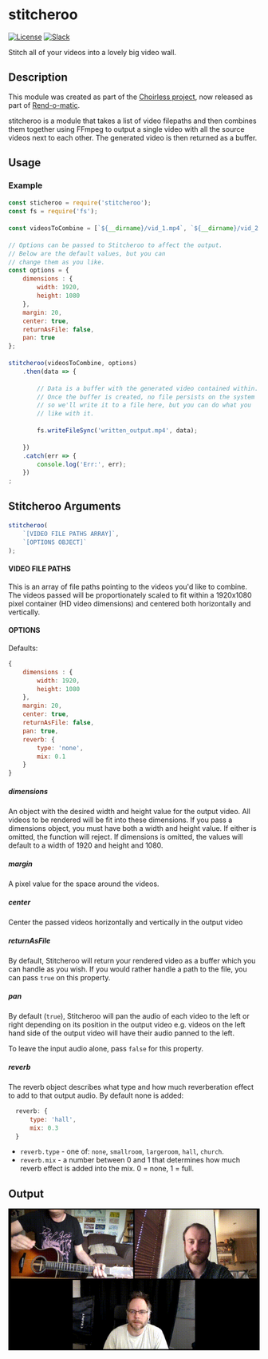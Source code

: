 # stitcheroo

[![License](https://img.shields.io/badge/License-MIT-blue.svg)](https://opensource.org/licenses/MIT) [![Slack](https://img.shields.io/badge/Join-Slack-blue)](https://callforcode.org/slack)

Stitch all of your videos into a lovely big video wall.

## Description

This module was created as part of the [Choirless project](https://github.com/choirless), now released as part of [Rend-o-matic](https://github.com/Rend-o-matic).

stitcheroo is a module that takes a list of video filepaths and then combines them together using FFmpeg to output a single video with all the source videos next to each other. The generated video is then returned as a buffer.

## Usage

### Example

```javascript
const sticheroo = require('stitcheroo');
const fs = require('fs');

const videosToCombine = [`${__dirname}/vid_1.mp4`, `${__dirname}/vid_2.mp4`, `${__dirname}/vid_3.mp4`]

// Options can be passed to Stitcheroo to affect the output.
// Below are the default values, but you can  
// change them as you like.
const options = {
    dimensions : {
        width: 1920,
        height: 1080
    },
    margin: 20,
    center: true,
    returnAsFile: false,
    pan: true
};

stitcheroo(videosToCombine, options)
    .then(data => {

        // Data is a buffer with the generated video contained within.
        // Once the buffer is created, no file persists on the system
        // so we'll write it to a file here, but you can do what you
        // like with it.

        fs.writeFileSync('written_output.mp4', data);

    })
    .catch(err => {
        console.log('Err:', err);
    })
;

```

## Stitcheroo Arguments

```javascript
stitcheroo(
    `[VIDEO FILE PATHS ARRAY]`, 
    `[OPTIONS OBJECT]`
);
```

#### VIDEO FILE PATHS

This is an array of file paths pointing to the videos you'd like to combine. The videos passed will be proportionately scaled to fit within a 1920x1080 pixel container (HD video dimensions) and centered both horizontally and vertically.

#### OPTIONS

Defaults:
```javascript
{
    dimensions : {
        width: 1920,
        height: 1080
    },
    margin: 20,
    center: true,
    returnAsFile: false,
    pan: true,
    reverb: {
        type: 'none',
        mix: 0.1
    }
}
```

##### dimensions

An object with the desired width and height value for the output video. All videos to be rendered will be fit into these dimensions. If you pass a dimensions object, you must have both a width and height value. If either is omitted, the function will reject. If dimensions is omitted, the values will default to a width of 1920 and height and 1080.

##### margin

A pixel value for the space around the videos.

##### center

Center the passed videos horizontally and vertically in the output video

##### returnAsFile

By default, Stitcheroo will return your rendered video as a buffer which you can handle as you wish. If you would rather handle a path to the file, you can pass `true` on this property.

##### pan

By default (`true`), Stitcheroo will pan the audio of each video to the left or right depending on its position in the output video e.g. videos on the left hand side of the output video will have their audio panned to the left.

To leave the input audio alone, pass `false` for this property.

##### reverb

The reverb object describes what type and how much reverberation effect to add to that output audio. By default none is added:

```javascript
  reverb: {
      type: 'hall', 
      mix: 0.3
  }
```

- `reverb.type` - one of: `none`, `smallroom`, `largeroom`, `hall`, `church`.
- `reverb.mix` - a number between 0 and 1 that determines how much reverb effect is added into the mix. 0 = none, 1 = full.

## Output

![An animated GIF of the kind of output you can expect](output.gif)
